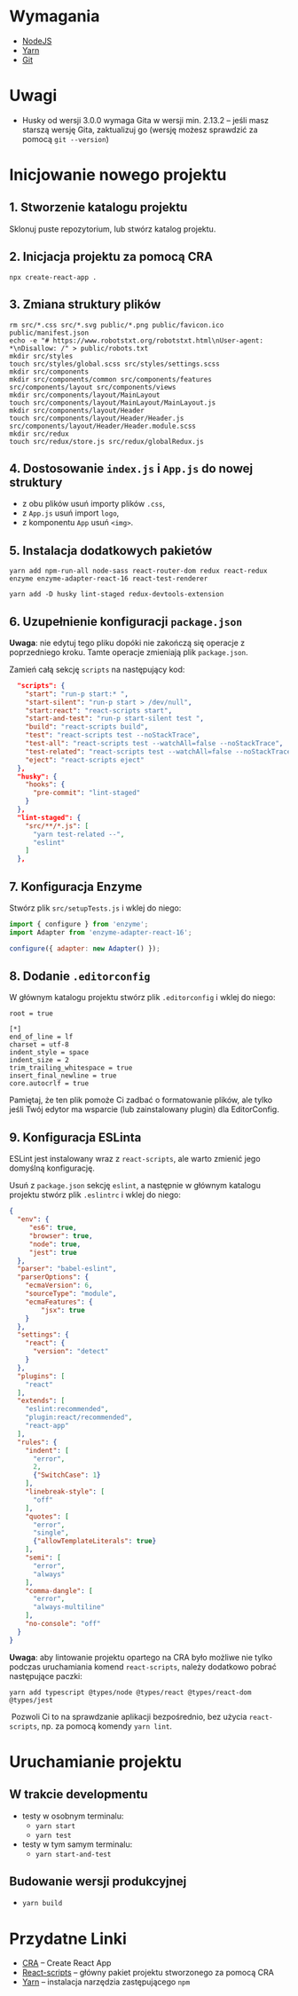 # Wymagania

- [NodeJS](https://nodejs.org/en/download/)
- [Yarn](https://yarnpkg.com/en/docs/install)
- [Git](https://git-scm.com/book/en/v2/Getting-Started-Installing-Git)

# Uwagi

- Husky od wersji 3.0.0 wymaga Gita w wersji min. 2.13.2 – jeśli masz starszą wersję Gita, zaktualizuj go (wersję możesz sprawdzić za pomocą `git --version`)

# Inicjowanie nowego projektu

## 1. Stworzenie katalogu projektu

Sklonuj puste repozytorium, lub stwórz katalog projektu.

## 2. Inicjacja projektu za pomocą CRA

`npx create-react-app .`

## 3. Zmiana struktury plików

```yar
rm src/*.css src/*.svg public/*.png public/favicon.ico public/manifest.json
echo -e "# https://www.robotstxt.org/robotstxt.html\nUser-agent: *\nDisallow: /" > public/robots.txt
mkdir src/styles
touch src/styles/global.scss src/styles/settings.scss
mkdir src/components
mkdir src/components/common src/components/features src/components/layout src/components/views
mkdir src/components/layout/MainLayout
touch src/components/layout/MainLayout/MainLayout.js
mkdir src/components/layout/Header
touch src/components/layout/Header/Header.js src/components/layout/Header/Header.module.scss
mkdir src/redux
touch src/redux/store.js src/redux/globalRedux.js
```

## 4. Dostosowanie `index.js` i `App.js` do nowej struktury

- z obu plików usuń importy plików `.css`,
- z `App.js` usuń import `logo`,
- z komponentu `App` usuń `<img>`.

## 5. Instalacja dodatkowych pakietów

```
yarn add npm-run-all node-sass react-router-dom redux react-redux enzyme enzyme-adapter-react-16 react-test-renderer

yarn add -D husky lint-staged redux-devtools-extension
```

## 6. Uzupełnienie konfiguracji `package.json`

**Uwaga**: nie edytuj tego pliku dopóki nie zakończą się operacje z poprzedniego kroku. Tamte operacje zmieniają plik `package.json`.

Zamień całą sekcję `scripts` na następujący kod:

``` json
  "scripts": {
    "start": "run-p start:* ",
    "start-silent": "run-p start > /dev/null",
    "start:react": "react-scripts start",
    "start-and-test": "run-p start-silent test ",
    "build": "react-scripts build",
    "test": "react-scripts test --noStackTrace",
    "test-all": "react-scripts test --watchAll=false --noStackTrace",
    "test-related": "react-scripts test --watchAll=false --noStackTrace --findRelatedTests",
    "eject": "react-scripts eject"
  },
  "husky": {
    "hooks": {
      "pre-commit": "lint-staged"
    }
  },
  "lint-staged": {
    "src/**/*.js": [
      "yarn test-related --",
      "eslint"
    ]
  },
```

## 7. Konfiguracja Enzyme

Stwórz plik `src/setupTests.js` i wklej do niego:

``` js
import { configure } from 'enzyme';
import Adapter from 'enzyme-adapter-react-16';

configure({ adapter: new Adapter() });
```

## 8. Dodanie `.editorconfig`

W głównym katalogu projektu stwórz plik `.editorconfig` i wklej do niego:

```
root = true

[*]
end_of_line = lf
charset = utf-8
indent_style = space
indent_size = 2
trim_trailing_whitespace = true
insert_final_newline = true
core.autocrlf = true
```

Pamiętaj, że ten plik pomoże Ci zadbać o formatowanie plików, ale tylko jeśli Twój edytor ma wsparcie (lub zainstalowany plugin) dla EditorConfig.

## 9. Konfiguracja ESLinta

ESLint jest instalowany wraz z `react-scripts`, ale warto zmienić jego domyślną konfigurację.

Usuń z `package.json` sekcję `eslint`, a następnie w głównym katalogu projektu stwórz plik `.eslintrc` i wklej do niego:

``` json
{
  "env": {
     "es6": true,
     "browser": true,
     "node": true,
     "jest": true
  },
  "parser": "babel-eslint",
  "parserOptions": {
    "ecmaVersion": 6,
    "sourceType": "module",
    "ecmaFeatures": {
        "jsx": true
    }
  },
  "settings": {
    "react": {
      "version": "detect"
    }
  },
  "plugins": [
    "react"
  ],
  "extends": [
    "eslint:recommended",
    "plugin:react/recommended",
    "react-app"
  ],
  "rules": {
    "indent": [
      "error",
      2,
      {"SwitchCase": 1}
    ],
    "linebreak-style": [
      "off"
    ],
    "quotes": [
      "error",
      "single",
      {"allowTemplateLiterals": true}
    ],
    "semi": [
      "error",
      "always"
    ],
    "comma-dangle": [
      "error",
      "always-multiline"
    ],
    "no-console": "off"
  }
}
```

**Uwaga**: aby lintowanie projektu opartego na CRA było możliwe nie tylko podczas uruchamiania komend `react-scripts`, należy dodatkowo pobrać następujące paczki:
​
```
yarn add typescript @types/node @types/react @types/react-dom @types/jest
```
​
Pozwoli Ci to na sprawdzanie aplikacji bezpośrednio, bez użycia `react-scripts`, np. za pomocą komendy `yarn lint`.


# Uruchamianie projektu

## W trakcie developmentu

- testy w osobnym terminalu:
  - `yarn start`
  - `yarn test`
- testy w tym samym terminalu:
  - `yarn start-and-test`

## Budowanie wersji produkcyjnej

- `yarn build`

# Przydatne Linki

- [CRA](https://facebook.github.io/create-react-app/) – Create React App
- [React-scripts](https://www.npmjs.com/package/react-scripts) – główny pakiet projektu stworzonego za pomocą CRA
- [Yarn](https://yarnpkg.com/en/docs/install) – instalacja narzędzia zastępującego `npm`

